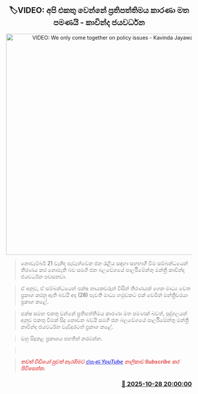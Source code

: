 <p align='center'><b><h2 align='center' title='VIDEO: We only come together on policy issues - Kavinda Jayawardena'>🏷VIDEO: අපි එකතු වෙන්නේ ප්‍රතිපත්තිමය කාරණා මත පමණයි - කාවින්ද ජයවර්ධන</h2></b></p>
<p align='center'><img src='https://helakuru.sgp1.cdn.digitaloceanspaces.com/esana/images/lib/kavinda-video.jpg' width='600' alt='VIDEO: We only come together on policy issues - Kavinda Jayawardena'></p>

> නොවැම්බර් 21 වැනිදා පැවැත්වෙන ජන රැළිය සඳහා සහභාගී වීම සම්බන්ධයෙන් තීරණය කර නොමැති බව සමගි ජන බලවේගයේ පාර්ලිමේන්තු මන්ත්‍රී කාවින්ද ජයවර්ධන පවසනවා.

> ඒ අනුව, ඒ සම්බන්ධයෙන් පක්ෂ නායකවරුන් විසින් තීරණයක් ගෙන මාධ්‍ය වෙත ප්‍රකාශ කරනු ඇති බවයි අද (28) පැවති මාධ්‍ය හමුවකට එක් වෙමින් මන්ත්‍රීවරයා ප්‍රකාශ කළේ.

> පක්ෂ සමඟ එකතු වන්නේ ප්‍රතිපත්තිමය කාරණා මත පමණක් බවත්, පුද්ගලයන් අනුව එකතු වීමක් සිදු නොවන බවයි සමගි ජන බලවේගයේ පාර්ලිමේන්තු මන්ත්‍රී කාවින්ද ජයවර්ධන වැඩිදුරටත් ප්‍රකාශ කළේ.

> ඔහු සිදුකළ ප්‍රකාශය පහතින් නරඹන්න.

>  

> <span style='color:#e64d4d'><em><span><strong>තවත් වීඩියෝ පුවත් නැරඹීමට </strong></span></em></span><a href='https://youtube.com/@esanamedia?si=UZCWEZmqFcpzlvdV'><span style='color:#4d4de6'><em><span><strong><u>එසැණ YouTube</u></strong></span></em></span></a><span style='color:#e64d4d'><em><span><strong> නාලිකාව Subscribe කර පිවිසෙන්න.</strong></span></em></span>



<h3 align='right'><a href='https://www.helakuru.lk/esana/p/114878/'>📅 2025-10-28 20:00:00</a></h3>
